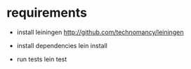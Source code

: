 requirements
============

* install leiningen
	http://github.com/technomancy/leiningen
	
* install dependencies
	lein install
	
* run tests
	lein test